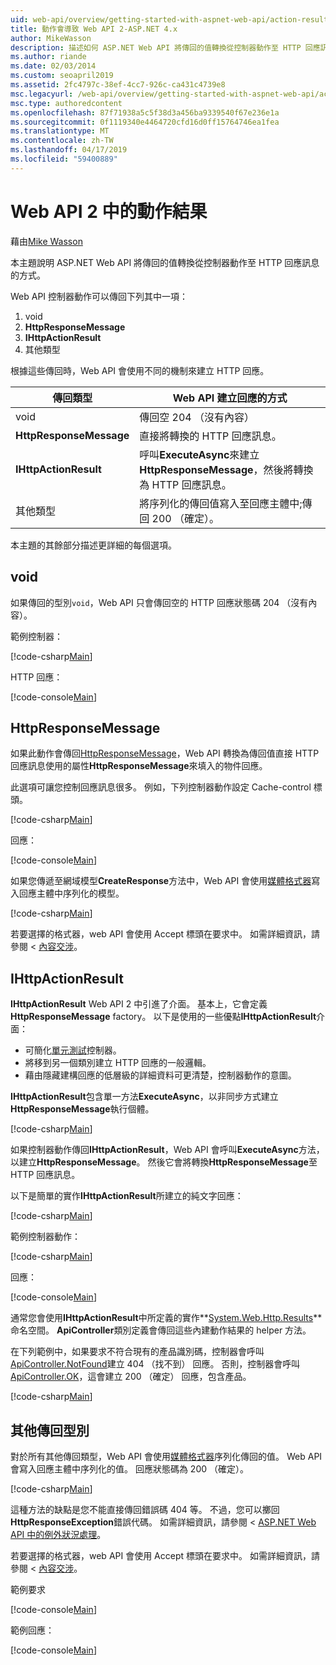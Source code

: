 ```yaml
---
uid: web-api/overview/getting-started-with-aspnet-web-api/action-results
title: 動作會導致 Web API 2-ASP.NET 4.x
author: MikeWasson
description: 描述如何 ASP.NET Web API 將傳回的值轉換從控制器動作至 HTTP 回應訊息中 ASP.NET 4.x。
ms.author: riande
ms.date: 02/03/2014
ms.custom: seoapril2019
ms.assetid: 2fc4797c-38ef-4cc7-926c-ca431c4739e8
msc.legacyurl: /web-api/overview/getting-started-with-aspnet-web-api/action-results
msc.type: authoredcontent
ms.openlocfilehash: 87f71938a5c5f38d3a456ba9339540f67e236e1a
ms.sourcegitcommit: 0f1119340e4464720cfd16d0ff15764746ea1fea
ms.translationtype: MT
ms.contentlocale: zh-TW
ms.lasthandoff: 04/17/2019
ms.locfileid: "59400889"
---
```

# <a name="action-results-in-web-api-2"></a>Web API 2 中的動作結果

藉由[Mike Wasson](https://github.com/MikeWasson)

本主題說明 ASP.NET Web API 將傳回的值轉換從控制器動作至 HTTP 回應訊息的方式。

Web API 控制器動作可以傳回下列其中一項：

1. void
2. **HttpResponseMessage**
3. **IHttpActionResult**
4. 其他類型

根據這些傳回時，Web API 會使用不同的機制來建立 HTTP 回應。

| 傳回類型 | Web API 建立回應的方式 |
| --- | --- |
| void | 傳回空 204 （沒有內容） |
| **HttpResponseMessage** | 直接將轉換的 HTTP 回應訊息。 |
| **IHttpActionResult** | 呼叫**ExecuteAsync**來建立**HttpResponseMessage**，然後將轉換為 HTTP 回應訊息。 |
| 其他類型 | 將序列化的傳回值寫入至回應主體中;傳回 200 （確定）。 |

本主題的其餘部分描述更詳細的每個選項。

## <a name="void"></a>void

如果傳回的型別`void`，Web API 只會傳回空的 HTTP 回應狀態碼 204 （沒有內容）。

範例控制器：

[!code-csharp[Main](action-results/samples/sample1.cs)]

HTTP 回應：

[!code-console[Main](action-results/samples/sample2.cmd)]

## <a name="httpresponsemessage"></a>HttpResponseMessage

如果此動作會傳回[HttpResponseMessage](https://msdn.microsoft.com/library/system.net.http.httpresponsemessage.aspx)，Web API 轉換為傳回值直接 HTTP 回應訊息使用的屬性**HttpResponseMessage**來填入的物件回應。

此選項可讓您控制回應訊息很多。 例如，下列控制器動作設定 Cache-control 標頭。

[!code-csharp[Main](action-results/samples/sample3.cs)]

回應：

[!code-console[Main](action-results/samples/sample4.cmd?highlight=2)]

如果您傳遞至網域模型**CreateResponse**方法中，Web API 會使用[媒體格式器](../formats-and-model-binding/media-formatters.md)寫入回應主體中序列化的模型。

[!code-csharp[Main](action-results/samples/sample5.cs)]

若要選擇的格式器，web API 會使用 Accept 標頭在要求中。 如需詳細資訊，請參閱 <<c0> [ 內容交涉](../formats-and-model-binding/content-negotiation.md)。

## <a name="ihttpactionresult"></a>IHttpActionResult

**IHttpActionResult** Web API 2 中引進了介面。 基本上，它會定義**HttpResponseMessage** factory。 以下是使用的一些優點**IHttpActionResult**介面：

- 可簡化[單元測試](../testing-and-debugging/unit-testing-controllers-in-web-api.md)控制器。
- 將移到另一個類別建立 HTTP 回應的一般邏輯。
- 藉由隱藏建構回應的低層級的詳細資料可更清楚，控制器動作的意圖。

**IHttpActionResult**包含單一方法**ExecuteAsync**，以非同步方式建立**HttpResponseMessage**執行個體。

[!code-csharp[Main](action-results/samples/sample6.cs)]

如果控制器動作傳回**IHttpActionResult**，Web API 會呼叫**ExecuteAsync**方法，以建立**HttpResponseMessage**。 然後它會將轉換**HttpResponseMessage**至 HTTP 回應訊息。

以下是簡單的實作**IHttpActionResult**所建立的純文字回應：

[!code-csharp[Main](action-results/samples/sample7.cs)]

範例控制器動作：

[!code-csharp[Main](action-results/samples/sample8.cs)]

回應：

[!code-console[Main](action-results/samples/sample9.cmd)]

通常您會使用**IHttpActionResult**中所定義的實作**[System.Web.Http.Results](https://msdn.microsoft.com/library/system.web.http.results.aspx)** 命名空間。 **ApiController**類別定義會傳回這些內建動作結果的 helper 方法。

在下列範例中，如果要求不符合現有的產品識別碼，控制器會呼叫[ApiController.NotFound](https://msdn.microsoft.com/library/system.web.http.apicontroller.notfound.aspx)建立 404 （找不到） 回應。 否則，控制器會呼叫[ApiController.OK](https://msdn.microsoft.com/library/dn314591.aspx)，這會建立 200 （確定） 回應，包含產品。

[!code-csharp[Main](action-results/samples/sample10.cs)]

## <a name="other-return-types"></a>其他傳回型別

對於所有其他傳回類型，Web API 會使用[媒體格式器](../formats-and-model-binding/media-formatters.md)序列化傳回的值。 Web API 會寫入回應主體中序列化的值。 回應狀態碼為 200 （確定）。

[!code-csharp[Main](action-results/samples/sample11.cs)]

這種方法的缺點是您不能直接傳回錯誤碼 404 等。 不過，您可以擲回**HttpResponseException**錯誤代碼。 如需詳細資訊，請參閱 < [ASP.NET Web API 中的例外狀況處理](../error-handling/exception-handling.md)。

若要選擇的格式器，web API 會使用 Accept 標頭在要求中。 如需詳細資訊，請參閱 <<c0> [ 內容交涉](../formats-and-model-binding/content-negotiation.md)。

範例要求

[!code-console[Main](action-results/samples/sample12.cmd)]

範例回應：

[!code-console[Main](action-results/samples/sample13.cmd)]
